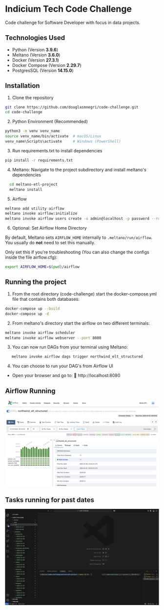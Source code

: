 # Indicium Tech Code Challenge

Code challenge for Software Developer with focus in data projects.

## Technologies Used

- Python (Version **3.9.6**)
- Meltano (Version **3.6.0**)
- Docker (Version **27.3.1**)
- Docker Compose (Version **2.29.7**)
- PostgresSQL (Version **14.15.0**)

## Installation

1. Clone the repository

```bash
git clone https://github.com/douglasmnegri/code-challenge.git
cd code-challenge
```

2. Python Environment (Recommended)

```bash
python3 -m venv venv_name
source venv_name/bin/activate  # macOS/Linux
venv_name\Scripts\activate     # Windows (PowerShell)
```

3. Run requirements.txt to install dependencies

```bash
pip install -r requirements.txt
```

4. Meltano: Navigate to the project subdirectory and install meltano's dependencies

```bash
  cd meltano-etl-project
  meltano install
```

5. Airflow

```bash
meltano add utility airflow
meltano invoke airflow:initialize
meltano invoke airflow users create -u admin@localhost -p password --role Admin -e admin@localhost -f admin -l admin
```

6. Optional: Set Airflow Home Directory

By default, Meltano sets `AIRFLOW_HOME` internally to `.meltano/run/airflow`. 
You usually do **not** need to set this manually.

Only set this if you're troubleshooting (You can also change the configs inside the file airflow.cfg):

```bash
export AIRFLOW_HOME=$(pwd)/airflow
````

## Running the project

1. From the root directory (code-challenge) start the docker-compose.yml file that contains both databases:

```bash
docker-compose up --build
docker-compose up -d
```

2. From meltano's directory start the airflow on two different terminals:

```bash
meltano invoke airflow scheduler
meltano invoke airflow webserver --port 8080
```

3. You can now run DAGs from your terminal using Meltano:
   
```bash
   meltano invoke airflow dags trigger northwind_elt_structured
```


4. You can choose to run your DAG's from Airflow UI

- Open your browser and go to: 🔗 http://localhost:8080



## Airflow Running
![Airflow Running](./assets/airflow.png)

## Tasks running for past dates
![Multiple Dates](./assets/project-dates.png)
